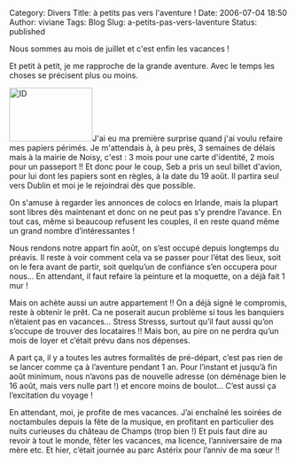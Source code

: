 Category: Divers
Title: à petits pas vers l'aventure !
Date: 2006-07-04 18:50
Author: viviane
Tags: Blog
Slug: a-petits-pas-vers-laventure
Status: published

Nous sommes au mois de juillet et c'est enfin les vacances !

Et petit à petit, je me rapproche de la grande aventure. Avec le temps les choses se précisent plus ou moins.

<img class="alignleft size-full wp-image-533" title="ID" src="http://www.viviane-voyages.com/wp-content/uploads/2006/07/11.jpg" alt="ID" width="150" height="97" />J'ai eu ma première surprise quand j'ai voulu refaire mes papiers périmés. Je m'attendais à, à peu près, 3 semaines de délais mais à la mairie de Noisy, c'est : 3 mois pour une carte d'identité, 2 mois pour un passeport !! Et donc pour le coup, Seb a pris un seul billet d'avion, pour lui dont les papiers sont en règles, à la date du 19 août. Il partira seul vers Dublin et moi je le rejoindrai dès que possible.

On s'amuse à regarder les annonces de colocs en Irlande, mais la plupart sont libres dès maintenant et donc on ne peut pas s’y prendre l’avance. En tout cas, même si beaucoup refusent les couples, il en reste quand même un grand nombre d’intéressantes !

Nous rendons notre appart fin août, on s’est occupé depuis longtemps du préavis. Il reste à voir comment cela va se passer pour l’état des lieux, soit on le fera avant de partir, soit quelqu’un de confiance s’en occupera pour nous… En attendant, il faut refaire la peinture et la moquette, on a déjà fait 1 mur !

Mais on achète aussi un autre appartement !! On a déjà signé le compromis, reste à obtenir le prêt. Ca ne poserait aucun problème si tous les banquiers n’étaient pas en vacances… Stress Stresss, surtout qu’il faut aussi qu’on s’occupe de trouver des locataires !! Mais bon, au pire on ne perdra qu’un mois de loyer et c’était prévu dans nos dépenses.

A part ça, il y a toutes les autres formalités de pré-départ, c’est pas rien de se lancer comme ça à l’aventure pendant 1 an. Pour l’instant et jusqu’à fin août minimum, nous n’avons pas de nouvelle adresse (on déménage bien le 16 août, mais vers nulle part !) et encore moins de boulot… C’est aussi ça l’excitation du voyage !

En attendant, moi, je profite de mes vacances. J’ai enchaîné les soirées de noctambules depuis la fête de la musique, en profitant en particulier des nuits curieuses du château de Champs (trop bien !) Et puis faut dire au revoir à tout le monde, fêter les vacances, ma licence, l’anniversaire de ma mère etc. Et hier, c’était journée au parc Astérix pour l’anniv de ma sœur !!